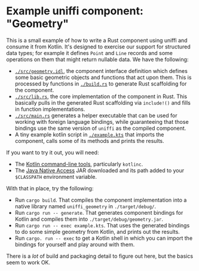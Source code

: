 # Example uniffi component: "Geometry"

This is a small example of how to write a Rust component using uniffi and consume it from Kotlin.
It's designed to exercise our support for structured data types; for example it defines `Point` and
`Line` records and some operations on them that might return nullable data. We have the following:

* [`./src/geometry.idl`](./src/geometry.idl), the component interface definition which defines some
  basic geometric objects and functions that act upon them. This is processed by functions in
  [`./build.rs`](./build.rs) to generate Rust scaffolding for the component.
* [`./src/lib.rs`](./src/lib.rs), the core implementation of the component in Rust. This basically
  pulls in the generated Rust scaffolding via `include!()` and fills in function implementations.
* [`./src/main.rs`](./src/main.rs) generates a helper executable that can be used for working with
  foreign language bindings, while guaranteeing that those bindings use the same version of `uniffi`
  as the compiled component.
* A tiny example kotlin script in [`./example.kts`](./kotlin.kts) that imports the component, calls
  some of its methods and prints the results.

If you want to try it out, you will need:

* The [Kotlin command-line tools](https://kotlinlang.org/docs/tutorials/command-line.html), particularly `kotlinc`.
* The [Java Native Access](https://github.com/java-native-access/jna#download) JAR downloaded and its path
  added to your `$CLASSPATH` environment variable.

With that in place, try the following:

* Run `cargo build`. That compiles the component implementation into a native library named `uniffi_geometry`
  in `./target/debug/`.
* Run `cargo run -- generate`. That generates component bindings for Kotlin and compiles them into
  `./target/debug/geometry.jar`.
* Run `cargo run -- exec example.kts`. That uses the generated bindings to do some simple geometry
  from Kotlin, and prints out the results.
* Run `cargo. run -- exec` to get a Kotlin shell in which you can import the bindings for yourself
  and play around with them.

There is a *lot* of build and packaging detail to figure out here, but the basics seem to work OK.